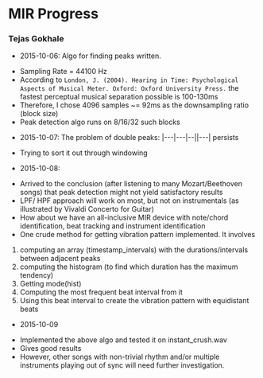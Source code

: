 # MIR Progress
### Tejas Gokhale

* 2015-10-06:	Algo for finding peaks written.
- Sampling Rate = 44100 Hz
- According to ```London, J. (2004). Hearing in Time: Psychological Aspects of Musical Meter. Oxford: Oxford University Press.``` the fastest perceptual musical separation possible is 100-130ms
- Therefore, I chose 4096 samples ~= 92ms as the downsampling ratio (block size)
- Peak detection algo runs on 8/16/32 such blocks

* 2015-10-07: The problem of double peaks:
|---|---|--||---|  persists
- Trying to sort it out through windowing

* 2015-10-08: 	
- Arrived to the conclusion (after listening to many Mozart/Beethoven songs) that peak detection might not yield satisfactory results
- LPF/ HPF approach will work on most, but not on instrumentals (as illustrated by Vivaldi Concerto for Guitar)
- How about we have an all-inclusive MIR device with note/chord identification, beat tracking and instrument identification
- One crude method for getting vibration pattern implemented. 
It involves 
1. computing an array (timestamp_intervals) with the durations/intervals between adjacent peaks
2. computing the histogram (to find which duration has the maximum tendency)
3. Getting mode(hist)
4. Computing the most frequent beat interval from it
5. Using this beat interval to create the vibration pattern with equidistant beats

* 2015-10-09
- Implemented the above algo and tested it on instant_crush.wav
- Gives good results
- However, other songs with non-trivial rhythm and/or multiple instruments playing out of sync will need further investigation.
